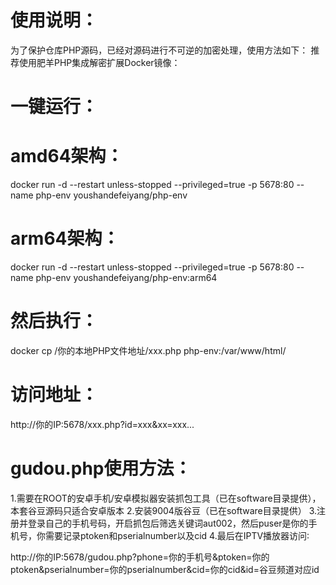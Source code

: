 # 使用说明：
为了保护仓库PHP源码，已经对源码进行不可逆的加密处理，使用方法如下：
推荐使用肥羊PHP集成解密扩展Docker镜像：
# 一键运行：
# amd64架构：

docker run -d --restart unless-stopped --privileged=true -p 5678:80 --name php-env youshandefeiyang/php-env
# arm64架构：

docker run -d --restart unless-stopped --privileged=true -p 5678:80 --name php-env youshandefeiyang/php-env:arm64
# 然后执行：
docker cp /你的本地PHP文件地址/xxx.php php-env:/var/www/html/
# 访问地址：
http://你的IP:5678/xxx.php?id=xxx&xx=xxx...
# gudou.php使用方法：
1.需要在ROOT的安卓手机/安卓模拟器安装抓包工具（已在software目录提供），本套谷豆源码只适合安卓版本
2.安装9004版谷豆（已在software目录提供）
3.注册并登录自己的手机号码，开启抓包后筛选关键词aut002，然后puser是你的手机号，你需要记录ptoken和pserialnumber以及cid
4.最后在IPTV播放器访问∶

http://你的IP:5678/gudou.php?phone=你的手机号&ptoken=你的ptoken&pserialnumber=你的pserialnumber&cid=你的cid&id=谷豆频道对应id
